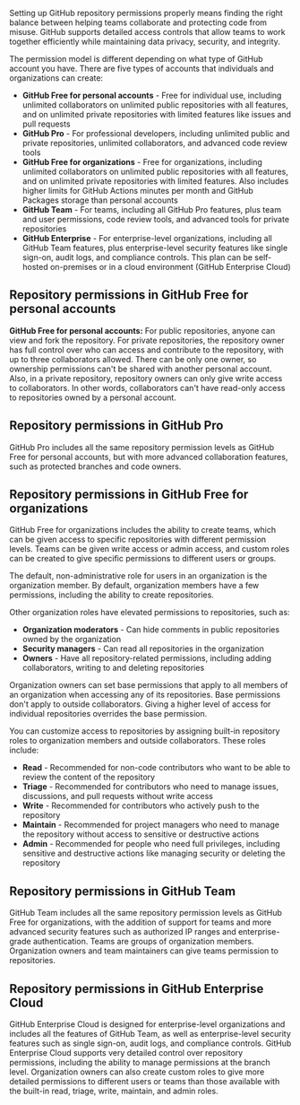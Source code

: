 Setting up GitHub repository permissions properly means finding the right balance between helping teams collaborate and protecting code from misuse. GitHub supports detailed access controls that allow teams to work together efficiently while maintaining data privacy, security, and integrity.

The permission model is different depending on what type of GitHub account you have. There are five types of accounts that individuals and organizations can create:

- **GitHub Free for personal accounts** - Free for individual use, including unlimited collaborators on unlimited public repositories with all features, and on unlimited private repositories with limited features like issues and pull requests
- **GitHub Pro** - For professional developers, including unlimited public and private repositories, unlimited collaborators, and advanced code review tools
- **GitHub Free for organizations** - Free for organizations, including unlimited collaborators on unlimited public repositories with all features, and on unlimited private repositories with limited features. Also includes higher limits for GitHub Actions minutes per month and GitHub Packages storage than personal accounts
- **GitHub Team** - For teams, including all GitHub Pro features, plus team and user permissions, code review tools, and advanced tools for private repositories
- **GitHub Enterprise** - For enterprise-level organizations, including all GitHub Team features, plus enterprise-level security features like single sign-on, audit logs, and compliance controls. This plan can be self-hosted on-premises or in a cloud environment (GitHub Enterprise Cloud)

## Repository permissions in GitHub Free for personal accounts

**GitHub Free for personal accounts:** For public repositories, anyone can view and fork the repository. For private repositories, the repository owner has full control over who can access and contribute to the repository, with up to three collaborators allowed. There can be only one owner, so ownership permissions can't be shared with another personal account. Also, in a private repository, repository owners can only give write access to collaborators. In other words, collaborators can't have read-only access to repositories owned by a personal account.

## Repository permissions in GitHub Pro

GitHub Pro includes all the same repository permission levels as GitHub Free for personal accounts, but with more advanced collaboration features, such as protected branches and code owners.

## Repository permissions in GitHub Free for organizations

GitHub Free for organizations includes the ability to create teams, which can be given access to specific repositories with different permission levels. Teams can be given write access or admin access, and custom roles can be created to give specific permissions to different users or groups.

The default, non-administrative role for users in an organization is the organization member. By default, organization members have a few permissions, including the ability to create repositories.

Other organization roles have elevated permissions to repositories, such as:

- **Organization moderators** - Can hide comments in public repositories owned by the organization
- **Security managers** - Can read all repositories in the organization
- **Owners** - Have all repository-related permissions, including adding collaborators, writing to and deleting repositories

Organization owners can set base permissions that apply to all members of an organization when accessing any of its repositories. Base permissions don't apply to outside collaborators. Giving a higher level of access for individual repositories overrides the base permission.

You can customize access to repositories by assigning built-in repository roles to organization members and outside collaborators. These roles include:

- **Read** - Recommended for non-code contributors who want to be able to review the content of the repository
- **Triage** - Recommended for contributors who need to manage issues, discussions, and pull requests without write access
- **Write** - Recommended for contributors who actively push to the repository
- **Maintain** - Recommended for project managers who need to manage the repository without access to sensitive or destructive actions
- **Admin** - Recommended for people who need full privileges, including sensitive and destructive actions like managing security or deleting the repository

## Repository permissions in GitHub Team

GitHub Team includes all the same repository permission levels as GitHub Free for organizations, with the addition of support for teams and more advanced security features such as authorized IP ranges and enterprise-grade authentication. Teams are groups of organization members. Organization owners and team maintainers can give teams permission to repositories.

## Repository permissions in GitHub Enterprise Cloud

GitHub Enterprise Cloud is designed for enterprise-level organizations and includes all the features of GitHub Team, as well as enterprise-level security features such as single sign-on, audit logs, and compliance controls. GitHub Enterprise Cloud supports very detailed control over repository permissions, including the ability to manage permissions at the branch level. Organization owners can also create custom roles to give more detailed permissions to different users or teams than those available with the built-in read, triage, write, maintain, and admin roles.
